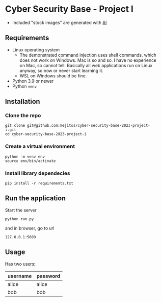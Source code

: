 # Cyber Security Base - Project I

- Included "stock images" are generated with [AI](https://www.craiyon.com/)

## Requirements

- Linux operating system
    - The demonstrated command injection uses shell commands, which does
    not work on Windows. Mac is so and so. I have no experience on Mac,
    so cannot tell. Basically all web applications run on Linux anyway,
    so now or never start learning it.
    - WSL on Windows should be fine.
- Python 3.9 or newer
- Python `venv`


## Installation

### Clone the repo

```
git clone git@github.com:mejitos/cyber-security-base-2023-project-i.git
cd cyber-security-base-2023-project-i
```

### Create a virtual environment

```
python -m venv env
source env/bin/activate
```

### Install library dependecies

```
pip install -r requirements.txt
```


## Run the application

Start the server

```
python run.py
```

and in browser, go to url

```
127.0.0.1:5000
```


## Usage

Has two users:

| username | password |
| -------- | -------- |
| alice    | alice    |
| bob      | bob      |
